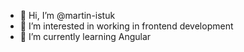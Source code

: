 - 👋 Hi, I’m @martin-istuk
- 👀 I’m interested in working in frontend development
- 🌱 I’m currently learning Angular

<!---
martin-istuk/martin-istuk is a ✨ special ✨ repository because its `README.md` (this file) appears on your GitHub profile.
You can click the Preview link to take a look at your changes.
--->
